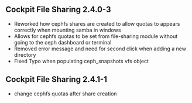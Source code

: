## Cockpit File Sharing 2.4.0-3

* Reworked how cephfs shares are created to allow quotas to appears correctly when mounting samba in windows
* Allows for cephfs quotas to be set from file-sharing module without going to the ceph dashboard or terminal
* Removed error message and need for second click when adding a new directory
* Fixed Typo when populating ceph_snapshots vfs object
## Cockpit File Sharing 2.4.1-1

* change cephfs quotas after share creation
